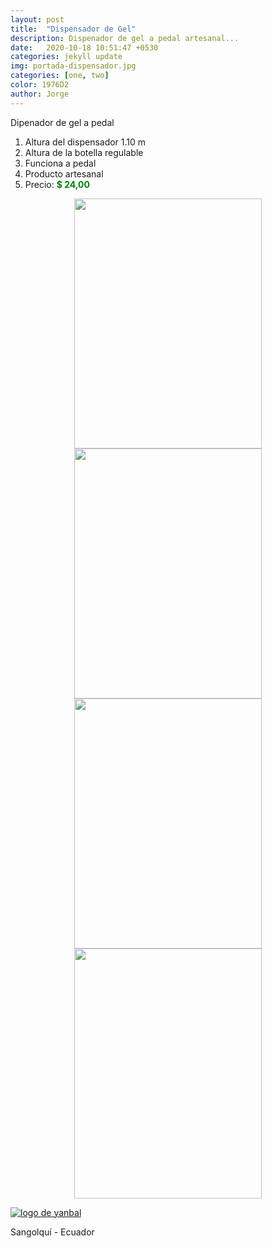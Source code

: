 ```yaml
---
layout: post
title:  "Dispensador de Gel"
description: Dispenador de gel a pedal artesanal...
date:   2020-10-18 10:51:47 +0530
categories: jekyll update
img: portada-dispensador.jpg
categories: [one, two]
color: 1976D2
author: Jorge
---
```

Dipenador de gel a pedal
1. Altura del dispensador 1.10 m
2. Altura de la botella regulable
3. Funciona a pedal
4. Producto artesanal
5. Precio: <b style='color:green'> $ 24,00 </b> 

<center>
<img src="https://raw.githubusercontent.com/Jorge-onofa/karna/gh-pages/images/dispensador2.jpg" width="300" height="400" />
</center>

<center>
<img src="https://raw.githubusercontent.com/Jorge-onofa/karna/gh-pages/images/dispensador.gif" width="300" height="400" />
</center>

<center>
<img src="https://raw.githubusercontent.com/Jorge-onofa/karna/gh-pages/images/dispensador3.jpg" width="300" height="400" />
</center>

<center>
<img src="https://raw.githubusercontent.com/Jorge-onofa/karna/gh-pages/images/dispensador1.jpg" width="300" height="400" />
</center>

[logo]: https://raw.githubusercontent.com/Betty-C/bef/gh-pages/assets/img/linkw.jpg
[dipensador]: https://api.whatsapp.com/send?phone=593999378989&text=%C2%A1Hola!%20Me%20interesa%20el%20dispenador%20de%20gel%20a%20pedal "clic para abrir chat de whatsapp"
 [![logo de yanbal][logo]][dipensador]

Sangolquí - Ecuador


